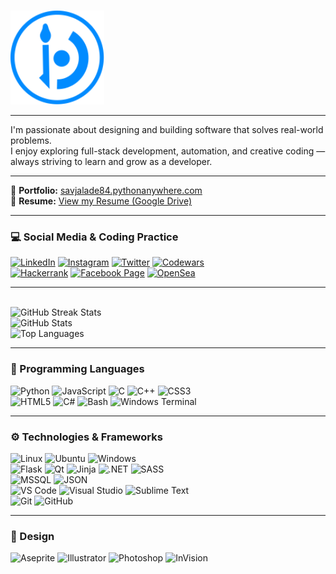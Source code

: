 
<br>
<!-- 🌸 HEADER / LOGO -->
<p >
  <a href="https://savjaylade84.github.io/Jisun.github.io/">
    <img src="https://github.com/savjaylade84/savjaylade84/raw/main/images/jisun.svg" width="150" height="150" alt="Jisun Logo">
  </a>
</p>

---

I'm passionate about designing and building software that solves real-world problems.  
I enjoy exploring full-stack development, automation, and creative coding — always striving to learn and grow as a developer.

---

<!-- 🌸 LINKS -->
🎨 **Portfolio:** [savjalade84.pythonanywhere.com](https://savjalade84.pythonanywhere.com/)
<br>
📄 **Resume:** [View my Resume (Google Drive)](https://drive.google.com/file/d/1h6D_C8-KVDu13i73hI5CINqgVSidcVbp/view?usp=sharing)

---

### 💻 Social Media & Coding Practice

[![LinkedIn](https://img.shields.io/badge/LinkedIn-0077B5?style=for-the-badge&logo=linkedin&logoColor=white)](https://www.linkedin.com/in/john-jayson-de-leon-73532818b/)
[![Instagram](https://img.shields.io/badge/Instagram-%23E4405F.svg?style=for-the-badge&logo=Instagram&logoColor=white)](https://www.instagram.com/savjaylade84/)
[![Twitter](https://img.shields.io/twitter/follow/Johnjaysonbdel1?style=for-the-badge&logo=X&logoColor=white&color=%231DA1F2)](https://www.twitter.com/Johnjaysonbdel1)
[![Codewars](https://img.shields.io/badge/Codewars-B1361E?style=for-the-badge&logo=Codewars&logoColor=white)](https://www.codewars.com/users/savjaylade84)
<br>
[![Hackerrank](https://img.shields.io/badge/Hackerrank-2EC866?style=for-the-badge&logo=HackerRank&logoColor=white)](https://hackerrank.com/savjaylade84)
[![Facebook Page](https://img.shields.io/badge/Facebook_Page-%231877F2.svg?style=for-the-badge&logo=Facebook&logoColor=white)](https://facebook.com/Jisun-102294825339373)
[![OpenSea](https://img.shields.io/badge/OpenSea-%232081E2.svg?style=for-the-badge&logo=opensea&logoColor=white)](https://opensea.io/savjaylade/)

---

<!-- 🌸 GITHUB STATS -->
<br>

  <img src="https://github-readme-streak-stats.herokuapp.com/?user=savjaylade84&theme=dark&background=3B2146&ring=0891b2&fire=0891b2&currStreakNum=ffffff&currStreakLabel=ffffff&sideNums=ffffff&sideLabels=ffffff&dates=ffffff&card_width=500&_refresh=true" alt="GitHub Streak Stats">
  <br>
  <img src="https://github-readme-stats.vercel.app/api?username=savjaylade84&theme=dark&bg_color=3B2146&title_color=ffffff&text_color=ffffff&show_icons=true&card_width=500&_refresh=true" alt="GitHub Stats">
  <br>
  <img src="https://github-readme-stats.vercel.app/api/top-langs/?username=savjaylade84&layout=compact&theme=dark&bg_color=3B2146&title_color=ffffff&text_color=ffffff&card_width=500&_refresh=true" alt="Top Languages">

---

<!-- 🌸 PROGRAMMING LANGUAGES -->
### 🧠 Programming Languages

![Python](https://img.shields.io/badge/python-3670A0?style=for-the-badge&logo=python&logoColor=ffdd54)
![JavaScript](https://img.shields.io/badge/javascript-%23323330.svg?style=for-the-badge&logo=javascript&logoColor=%23F7DF1E)
![C](https://img.shields.io/badge/c-%2300599C.svg?style=for-the-badge&logo=c&logoColor=white)
![C++](https://img.shields.io/badge/c++-%2300599C.svg?style=for-the-badge&logo=c%2B%2B&logoColor=white)
![CSS3](https://img.shields.io/badge/css3-%231572B6.svg?style=for-the-badge&logo=css3&logoColor=white)
<br>
![HTML5](https://img.shields.io/badge/html5-%23E34F26.svg?style=for-the-badge&logo=html5&logoColor=white)
![C#](https://img.shields.io/badge/c%23-%23239120.svg?style=for-the-badge&logo=c-sharp&logoColor=white)
![Bash](https://img.shields.io/badge/Bash-%23121011.svg?style=for-the-badge&logo=gnu-bash&logoColor=white)
![Windows Terminal](https://img.shields.io/badge/Windows%20Terminal-%234D4D4D.svg?style=for-the-badge&logo=windows-terminal&logoColor=white)

---

<!-- 🌸 TECHNOLOGIES & FRAMEWORKS -->
### ⚙️ Technologies & Frameworks

![Linux](https://img.shields.io/badge/Linux-FCC624?style=for-the-badge&logo=linux&logoColor=black)
![Ubuntu](https://img.shields.io/badge/Ubuntu-E95420?style=for-the-badge&logo=ubuntu&logoColor=white)
![Windows](https://img.shields.io/badge/Windows-0078D6?style=for-the-badge&logo=windows&logoColor=white)
<br>
![Flask](https://img.shields.io/badge/flask-%23000.svg?style=for-the-badge&logo=flask&logoColor=white)
![Qt](https://img.shields.io/badge/Qt-%23217346.svg?style=for-the-badge&logo=Qt&logoColor=white)
![Jinja](https://img.shields.io/badge/jinja-white.svg?style=for-the-badge&logo=jinja&logoColor=black)
![.NET](https://img.shields.io/badge/.NET-5C2D91?style=for-the-badge&logo=.net&logoColor=white)
![SASS](https://img.shields.io/badge/SASS-hotpink.svg?style=for-the-badge&logo=SASS&logoColor=white)
<br>
![MSSQL](https://img.shields.io/badge/Microsoft%20SQL%20Server-CC2927?style=for-the-badge&logo=microsoft%20sql%20server&logoColor=white)
![JSON](https://img.shields.io/badge/JSON-%23000000.svg?style=for-the-badge&logo=json&logoColor=white)
<br>
![VS Code](https://img.shields.io/badge/Visual%20Studio%20Code-0078d7.svg?style=for-the-badge&logo=visual-studio-code&logoColor=white)
![Visual Studio](https://img.shields.io/badge/Visual%20Studio-5C2D91.svg?style=for-the-badge&logo=visual-studio&logoColor=white)
![Sublime Text](https://img.shields.io/badge/sublime_text-%23575757.svg?style=for-the-badge&logo=sublime-text&logoColor=important)
<br>
![Git](https://img.shields.io/badge/git-%23F05033.svg?style=for-the-badge&logo=git&logoColor=white)
![GitHub](https://img.shields.io/badge/github-%23121011.svg?style=for-the-badge&logo=github&logoColor=white)

---

<!-- 🌸 DESIGN -->
### 🎨 Design

![Aseprite](https://img.shields.io/badge/Aseprite-FFFFFF?style=for-the-badge&logo=Aseprite&logoColor=#7D929E)
![Illustrator](https://img.shields.io/badge/adobe%20illustrator-%23FF9A00.svg?style=for-the-badge&logo=adobe%20illustrator&logoColor=white)
![Photoshop](https://img.shields.io/badge/adobe%20photoshop-%2331A8FF.svg?style=for-the-badge&logo=adobe%20photoshop&logoColor=white)
![InVision](https://img.shields.io/badge/invision-FF3366?style=for-the-badge&logo=invision&logoColor=white)








